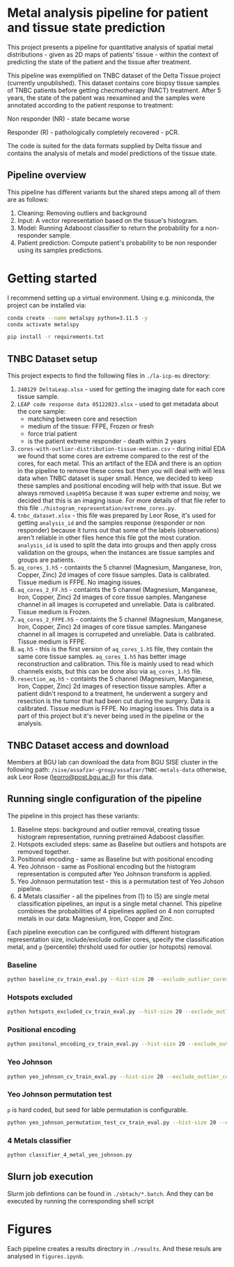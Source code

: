 # Metal analysis pipeline for patient and tissue state prediction
This project presents a pipeline for quantitative analysis of spatial metal distributions - given as 2D maps of patients' tissue - within the context of predicting the state of the patient and the tissue after treatment.

This pipeline was exemplified on TNBC dataset of the Delta Tissue project (currently unpublished). 
This dataset contains core biopsy tissue samples of TNBC patients before getting checmotherapy (NACT) treatment. 
After 5 years, the state of the patient was reexamined and the samples were annotated according to the patient response to treatment:

Non responder (NR) - state became worse

Responder (R) - pathologically completely recovered - pCR.

The code is suited for the data formats supplied by Delta tissue and contains the analysis of metals and model predictions of the tissue state.

## Pipeline overview
This pipeline has different variants but the shared steps among all of them are as follows:
1. Cleaning: Removing outliers and background
2. Input: A vector representation based on the tissue's histogram.
3. Model: Running Adaboost classifier to return the probability for a non-responder sample.
4. Patient prediction: Compute patient's probability to be non responder using its samples predictions.

# Getting started
I recommend setting up a virtual environment. Using e.g. miniconda, the project can be installed via:
```sh
conda create --name metalspy python=3.11.5 -y
conda activate metalspy

pip install -r requirements.txt
```

## TNBC Dataset setup
This project expects to find the following files in `./la-icp-ms` directory:
1. `240129 DeltaLeap.xlsx` - used for getting the imaging date for each core tissue sample.
7. `LEAP code response data 05122023.xlsx` - used to get metadata about the core sample:
    * matching between core and resection
    * medium of the tissue: FFPE, Frozen or fresh
    * force trial patient
    * is the patient extreme responder - death within 2 years
6. `cores-with-outlier-distribution-tissue-median.csv` - during initial EDA we found that some cores are extreme compared to the rest of the cores, for each metal. This an artifact of the EDA and there is an option in the pipeline to remove these cores but then you will deal with will less data when TNBC dataset is super small. Hence, we decided to keep these samples and positional encoding will help with that issue. But we always removed `Leap095a` because it was super extreme and noisy, we decided that this is an imaging issue. For more details of that file refer to this file `./histogram_representation/extreme_cores.py`.
9. `tnbc_dataset.xlsx` - this file was prepared by Leor Rose, it's used for getting `analysis_id` and the samples response (responder or non responder) because it turns out that some of the labels (observations) aren't reliable in other files hence this file got the most curation. `analysis_id` is used to split the data into groups and then apply cross validation on the groups, when the instances are tissue samples and groups are patients.
2. `aq_cores_1.h5` - containts the 5 channel (Magnesium, Manganese, Iron, Copper, Zinc) 2d images of core tissue samples. Data is calibrated. Tissue medium is FFPE. No imaging issues.
3. `aq_cores_2_FF.h5` - containts the 5 channel (Magnesium, Manganese, Iron, Copper, Zinc) 2d images of core tissue samples. Manganese channel in all images is corrupeted and unreliable. Data is calibrated. Tissue medium is Frozen.
4. `aq_cores_2_FFPE.h5` - containts the 5 channel (Magnesium, Manganese, Iron, Copper, Zinc) 2d images of core tissue samples. Manganese channel in all images is corrupeted and unreliable. Data is calibrated. Tissue medium is FFPE.
5. `aq.h5` - this is the first version of `aq_cores_1.h5` file, they contain the same core tissue samples. `aq_cores_1.h5` has better image reconstruction and calibration. This file is mainly used to read which channels exists, but this can be done also via `aq_cores_1.h5` file.
8. `resection_aq.h5` - containts the 5 channel (Magnesium, Manganese, Iron, Copper, Zinc) 2d images of resection tissue samples. After a patient didn't respond to a treatment, he underwent a surgery and resection is the tumor that had been cut during the surgery. Data is calibrated. Tissue medium is FFPE. No imaging issues. This data is a part of this project but it's never being used in the pipeline or the analysis.

## TNBC Dataset access and download
Members at BGU lab can download the data from BGU SISE cluster in the following path: `/sise/assafzar-group/assafzar/TNBC-metals-data` 
otherwise, ask Leor Rose (leorro@post.bgu.ac.il) for this data.

## Running single configuration of the pipeline
The pipeline in this project has these variants:
1. Baseline steps: background and outlier removal, creating tissue histogram representation, running pretrained Adaboost classifier.
2. Hotspots excluded steps: same as Baseline but outliers and hotspots are removed together.
3. Positional encoding - same as Baseline but with positional encoding
4. Yeo Johnson - same as Positional encoding but the histogram representation is computed after Yeo Johnson transform is applied.
5. Yeo Johnson permutation test - this is a permutation test of Yeo Johson pipeline.
6. 4 Metals classifier - all the pipelines from (1) to (5) are single metal classification pipelines, an input is a single metal channel. This pipeline combines the probabilities of 4 pipelines applied on 4 non corrupted metals in our data: Magnesium, Iron, Copper and Zinc. 

Each pipeline execution can be configured with different histogram representation size, include/exclude outlier cores, specify the classification metal, and `p` (percentile) thrshold used for outlier (or hotspots) removal.

### Baseline
```sh
python baseline_cv_train_eval.py --hist-size 20 --exclude_outlier_cores False --metal iron --p 0.8
```

### Hotspots excluded
```sh
python hotspots_excluded_cv_train_eval.py --hist-size 20 --exclude_outlier_cores False --metal iron --p 0.8
```

### Positional encoding
```sh
python positonal_encoding_cv_train_eval.py --hist-size 20 --exclude_outlier_cores False --metal iron --p 0.8
```

### Yeo Johnson
```sh
python yeo_johnson_cv_train_eval.py --hist-size 20 --exclude_outlier_cores False --metal iron --p 0.8
```

### Yeo Johnson permutation test
`p` is hard coded, but seed for lable permutation is configurable.
```sh
python yeo_johnson_permutation_test_cv_train_eval.py --hist-size 20 --exclude_outlier_cores False --metal iron --seed 11
```

### 4 Metals classifier
```sh
python classifier_4_metal_yeo_johnson.py
```

## Slurn job execution
Slurm job defintions can be found in `./sbtach/*.batch`. And they can be executed by running the corresponding shell script 


# Figures
Each pipeline creates a results directory in `./results`. And these resuls are analysed in `figures.ipynb`.
